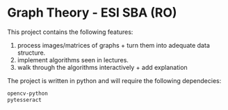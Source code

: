 # Graph Theory - ESI SBA (RO)

This project contains the following features:

1. process images/matrices of graphs + turn them into adequate data structure.
2. implement algorithms seen in lectures.
3. walk through the algorithms interactively + add explanation

The project is written in python and will require the following dependecies:

```bash
opencv-python
pytesseract
```

